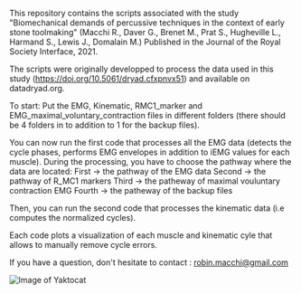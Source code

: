 This repository contains the scripts associated with the study "Biomechanical demands of percussive techniques in the context of early stone toolmaking" (Macchi R., Daver G., Brenet  M., Prat S., Hugheville L., Harmand S., Lewis J., Domalain M.) Published in the Journal of the Royal Society Interface, 2021.

The scripts were originally developped to process the data used in this study (https://doi.org/10.5061/dryad.cfxpnvx51) and available on datadryad.org.

To start: Put the EMG, Kinematic, RMC1_marker and EMG_maximal_voluntary_contraction files in different folders (there should be 4 folders in to addition to 1 for the backup files).

You can now run the first code that processes all the EMG data (detects the cycle phases, performs EMG envelopes in addition to iEMG values for each muscle).
During the processing, you have to choose the pathway where the data are located:
First -> the pathway of the EMG data
Second -> the pathway of R_MC1 markers 
Third -> the patheway of maximal vouluntary contraction EMG 
Fourth -> the patheway of the backup files

Then, you can run the second code that processes the kinematic data (i.e computes the normalized cycles). 

Each code plots a visualization of each muscle and kinematic cyle that allows to manually remove cycle errors.

If you have a question, don't hesitate to contact : robin.macchi@gmail.com


![Image of Yaktocat](https://octodex.github.com/images/yaktocat.png)









